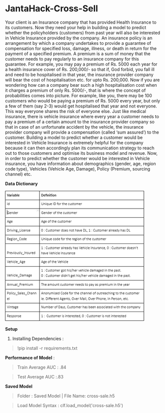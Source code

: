 # JantaHack-Cross-Sell
 
Your client is an Insurance company that has provided Health Insurance to its customers. Now they need your help in building a model to predict whether the policyholders (customers) from past year will also be interested in Vehicle Insurance provided by the company.
An insurance policy is an arrangement by which a company undertakes to provide a guarantee of compensation for specified loss, damage, illness, or death in return for the payment of a specified premium. A premium is a sum of money that the customer needs to pay regularly to an insurance company for this guarantee.
For example, you may pay a premium of Rs. 5000 each year for a health insurance cover of Rs. 200,000/- so that if, God forbid, you fall ill and need to be hospitalised in that year, the insurance provider company will bear the cost of hospitalisation etc. for upto Rs. 200,000. Now if you are wondering how can a company bear such a high hospitalisation cost when it charges a premium of only Rs. 5000/-, that is where the concept of probabilities comes into picture. For example, like you, there may be 100 customers who would be paying a premium of Rs. 5000 every year, but only a few of them (say 2-3) would get hospitalised that year and not everyone. This way everyone shares the risk of everyone else.
Just like medical insurance, there is vehicle insurance where every year a customer needs to pay a premium of a certain amount to the insurance provider company so that in case of an unfortunate accident by the vehicle, the insurance provider company will provide a compensation (called ‘sum assured’) to the customer.
Building a model to predict whether a customer would be interested in Vehicle Insurance is extremely helpful for the company because it can then accordingly plan its communication strategy to reach out to those customers and optimise its business model and revenue. 
Now, in order to predict whether the customer would be interested in Vehicle insurance, you have information about demographics (gender, age, region code type), Vehicles (Vehicle Age, Damage), Policy (Premium, sourcing channel) etc.

**Data Dictionary**

<img src = 'Images/Data Dictionary.PNG'></img>

**Setup**

1. Installing Dependencies :

> !pip install -r requirements.txt

**Performance of Model** :

> Train Average AUC : .84

> Test Average AUC :.83

**Saved Model**

> Folder : Saved Model | File Name: cross-sale.h5

> Load Model Syntax : clf.load_model('cross-sale.h5')
